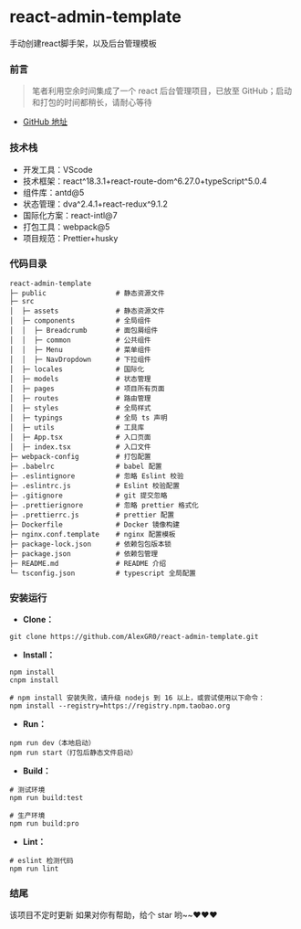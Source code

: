 # react-admin-template

手动创建react脚手架，以及后台管理模板

### 前言

> 笔者利用空余时间集成了一个 react 后台管理项目，已放至 GitHub；启动和打包的时间都稍长，请耐心等待

- [GitHub 地址](https://github.com/AlexGR0/react-admin-template)

### 技术栈

- 开发工具：VScode
- 技术框架：react^18.3.1+react-route-dom^6.27.0+typeScript^5.0.4
- 组件库：antd@5
- 状态管理：dva^2.4.1+react-redux^9.1.2
- 国际化方案：react-intl@7
- 打包工具：webpack@5
- 项目规范：Prettier+husky

### 代码目录

```text
react-admin-template
├─ public                 # 静态资源文件
├─ src
│  ├─ assets              # 静态资源文件
│  ├─ components          # 全局组件
│  │  ├─ Breadcrumb       # 面包屑组件
│  │  ├─ common           # 公共组件
│  │  ├─ Menu             # 菜单组件
│  │  ├─ NavDropdown      # 下拉组件
│  ├─ locales             # 国际化
│  ├─ models              # 状态管理
│  ├─ pages               # 项目所有页面
│  ├─ routes              # 路由管理
│  ├─ styles              # 全局样式
│  ├─ typings             # 全局 ts 声明
│  ├─ utils               # 工具库
│  ├─ App.tsx             # 入口页面
│  ├─ index.tsx           # 入口文件
├─ webpack-config         # 打包配置
├─ .babelrc               # babel 配置
├─ .eslintignore          # 忽略 Eslint 校验
├─ .eslintrc.js           # Eslint 校验配置
├─ .gitignore             # git 提交忽略
├─ .prettierignore        # 忽略 prettier 格式化
├─ .prettierrc.js         # prettier 配置
├─ Dockerfile             # Docker 镜像构建
├─ nginx.conf.template    # nginx 配置模板
├─ package-lock.json      # 依赖包包版本锁
├─ package.json           # 依赖包管理
├─ README.md              # README 介绍
└─ tsconfig.json          # typescript 全局配置
```

### 安装运行

- **Clone：**

```text
git clone https://github.com/AlexGR0/react-admin-template.git
```

- **Install：**

```text
npm install
cnpm install

# npm install 安装失败，请升级 nodejs 到 16 以上，或尝试使用以下命令：
npm install --registry=https://registry.npm.taobao.org
```

- **Run：**

```text
npm run dev（本地启动）
npm run start（打包后静态文件启动）
```

- **Build：**

```text
# 测试环境
npm run build:test

# 生产环境
npm run build:pro
```

- **Lint：**

```text
# eslint 检测代码
npm run lint
```

### 结尾

该项目不定时更新
如果对你有帮助，给个 star 哟~~❤️❤️❤️